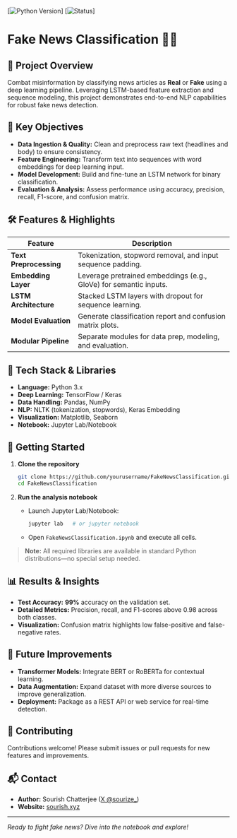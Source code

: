 [![Python Version](https://img.shields.io/badge/Python-3.x-green.svg)]
[![Status](https://img.shields.io/badge/Status-Complete-brightgreen.svg)]

# Fake News Classification 📰🚫

## 🚀 Project Overview

Combat misinformation by classifying news articles as **Real** or **Fake** using a deep learning pipeline. Leveraging LSTM-based feature extraction and sequence modeling, this project demonstrates end-to-end NLP capabilities for robust fake news detection.

## 🎯 Key Objectives

* **Data Ingestion & Quality:** Clean and preprocess raw text (headlines and body) to ensure consistency.
* **Feature Engineering:** Transform text into sequences with word embeddings for deep learning input.
* **Model Development:** Build and fine-tune an LSTM network for binary classification.
* **Evaluation & Analysis:** Assess performance using accuracy, precision, recall, F1-score, and confusion matrix.

## 🛠️ Features & Highlights

| Feature                | Description                                                       |
| ---------------------- | ----------------------------------------------------------------- |
| **Text Preprocessing** | Tokenization, stopword removal, and input sequence padding.       |
| **Embedding Layer**    | Leverage pretrained embeddings (e.g., GloVe) for semantic inputs. |
| **LSTM Architecture**  | Stacked LSTM layers with dropout for sequence learning.           |
| **Model Evaluation**   | Generate classification report and confusion matrix plots.        |
| **Modular Pipeline**   | Separate modules for data prep, modeling, and evaluation.         |

## 🧰 Tech Stack & Libraries

* **Language:** Python 3.x
* **Deep Learning:** TensorFlow / Keras
* **Data Handling:** Pandas, NumPy
* **NLP:** NLTK (tokenization, stopwords), Keras Embedding
* **Visualization:** Matplotlib, Seaborn
* **Notebook:** Jupyter Lab/Notebook

## 🚀 Getting Started

1. **Clone the repository**

   ```bash
   git clone https://github.com/yourusername/FakeNewsClassification.git
   cd FakeNewsClassification
   ```
2. **Run the analysis notebook**

   * Launch Jupyter Lab/Notebook:

     ```bash
     jupyter lab   # or jupyter notebook
     ```
   * Open `FakeNewsClassification.ipynb` and execute all cells.

> **Note:** All required libraries are available in standard Python distributions—no special setup needed.

## 📊 Results & Insights

* **Test Accuracy:** **99%** accuracy on the validation set.
* **Detailed Metrics:** Precision, recall, and F1-scores above 0.98 across both classes.
* **Visualization:** Confusion matrix highlights low false-positive and false-negative rates.

## 🔮 Future Improvements

* **Transformer Models:** Integrate BERT or RoBERTa for contextual learning.
* **Data Augmentation:** Expand dataset with more diverse sources to improve generalization.
* **Deployment:** Package as a REST API or web service for real-time detection.

## 🤝 Contributing

Contributions welcome! Please submit issues or pull requests for new features and improvements.

## 📬 Contact

* **Author:** Sourish Chatterjee ([X @sourize\_](https://x.com/sourize_))
* **Website:** [sourish.xyz](https://sourish.xyz)

---

*Ready to fight fake news? Dive into the notebook and explore!*
